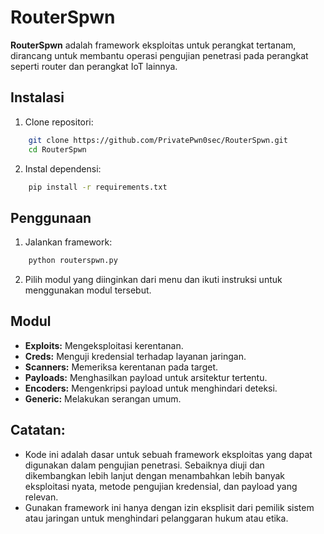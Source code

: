 # RouterSpwn

**RouterSpwn** adalah framework eksploitas untuk perangkat tertanam, dirancang untuk membantu operasi pengujian penetrasi pada perangkat seperti router dan perangkat IoT lainnya.

## Instalasi

1. Clone repositori:
```bash
    git clone https://github.com/PrivatePwn0sec/RouterSpwn.git
    cd RouterSpwn
```

2. Instal dependensi:
```bash
    pip install -r requirements.txt
```

## Penggunaan

1. Jalankan framework:
```bash
    python routerspwn.py
```

2. Pilih modul yang diinginkan dari menu dan ikuti instruksi untuk menggunakan modul tersebut.

## Modul

- **Exploits:** Mengeksploitasi kerentanan.
- **Creds:** Menguji kredensial terhadap layanan jaringan.
- **Scanners:** Memeriksa kerentanan pada target.
- **Payloads:** Menghasilkan payload untuk arsitektur tertentu.
- **Encoders:** Mengenkripsi payload untuk menghindari deteksi.
- **Generic:** Melakukan serangan umum.

## Catatan:
 * Kode ini adalah dasar untuk sebuah framework eksploitas yang dapat digunakan dalam pengujian penetrasi. Sebaiknya diuji dan dikembangkan lebih lanjut dengan menambahkan lebih banyak eksploitasi nyata, metode pengujian kredensial, dan payload yang relevan.
 * Gunakan framework ini hanya dengan izin eksplisit dari pemilik sistem atau jaringan untuk menghindari pelanggaran hukum atau etika.

